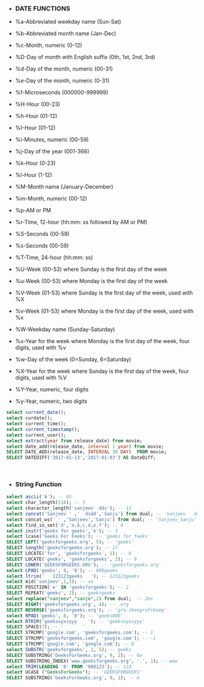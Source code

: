 - ### DATE FUNCTIONS

- %a-Abbreviated weekday name (Sun-Sat)
- %b-Abbreviated month name (Jan-Dec)
- %c-Month, numeric (0-12)
- %D-Day of month with English suffix (0th, 1st, 2nd, 3rd)
- %d-Day of the month, numeric (00-31)
- %e-Day of the month, numeric (0-31)
- %f-Microseconds (000000-999999)
- %H-Hour (00-23)
- %h-Hour (01-12)
- %I-Hour (01-12)
- %i-Minutes, numeric (00-59)
- %j-Day of the year (001-366)
- %k-Hour (0-23)
- %l-Hour (1-12)
- %M-Month name (January-December)
- %m-Month, numeric (00-12)
- %p-AM or PM
- %r-Time, 12-hour (hh:mm: ss followed by AM or PM)
- %S-Seconds (00-59)
- %s-Seconds (00-59)
- %T-Time, 24-hour (hh:mm: ss)
- %U-Week (00-53) where Sunday is the first day of the week
- %u-Week (00-53) where Monday is the first day of the week
- %V-Week (01-53) where Sunday is the first day of the week, used with %X
- %v-Week (01-53) where Monday is the first day of the week, used with %x
- %W-Weekday name (Sunday-Saturday)
- %x-Year for the week where Monday is the first day of the week, four digits, used with %v
- %w-Day of the week (0=Sunday, 6=Saturday)
- %X-Year for the week where Sunday is the first day of the week, four digits, used with %V
- %Y-Year, numeric, four digits
- %y-Year, numeric, two digits

```sql
select current_date();
select curdate();
select current_time();
select current_timestamp();
select current_user();
select extract(year from release_date) from movie;
select date_add(release_date, interval 1 year) from movie;
SELECT DATE_ADD(release_date, INTERVAL 30 DAY)  FROM movie;
SELECT DATEDIFF('2017-01-13','2017-01-03') AS DateDiff;

    
```

- ### String Function


```sql
select ascii('A'); -- 65
select char_length(116); -- 3
select character_length('sanjeev  dds'); -- 12
select concat('Sanjeev ' ,'  dsdd','Sanju') from dual; -- 'Sanjeev   dsddSanju'
select concat_ws('_' ,'Sanjeev','Sanju') from dual; -- 'Sanjeev_Sanju'
select find_in_set('d','a,b,c,d,e,f'); -- 4
select instr('geeks for geeks','e'); -- 2
select lcase('Geeks For Feeks'); -- 'geeks for feeks'
SELECT LEFT('geeksforgeeks.org', 5); -- 'geeks'
SELECT length('geeksforgeeks.org'); -- 17
SELECT LOCATE('for', 'geeksforgeeks', 1); -- 6
SELECT LOCATE('geeks', 'geeksforgeeks', 2); -- 9
SELECT LOWER('GEEKSFORGEEKS.ORG'); -- 'geeksforgeeks.org'
select LPAD('geeks', 8, '0'); -- 000geeks
select ltrim('   123123geeks   '); -- 123123geeks   
select mid('sanjeev',1,2); -- sa
SELECT POSITION('e' IN 'geeksforgeeks'); -- 2
SELECT REPEAT('geeks', 2); -- geeksgeeks
select replace("sanjeev","sanje",2) from dual;  -- 2ev
SELECT RIGHT('geeksforgeeks.org', 4); -- .org
SELECT REVERSE('geeksforgeeks.org'); -- 'gro.skeegrofskeeg'
select RPAD('geeks', 8, '0'); -- 'geeks000'
select RTRIM('geeksxyxzyyy    '); -- 'geeksxyxzyyy'
SELECT SPACE(7); -- '       '
SELECT STRCMP('google.com', 'geeksforgeeks.com'); -- 1
SELECT STRCMP('geeksforgeeks.com', 'google.com'); -- -1
SELECT STRCMP('google.com', 'google.com'); -- 0
select SUBSTR('geeksforgeeks', 1, 5); -- geeks
SELECT SUBSTRING('GeeksForGeeks.org', 9, 2); -- Ge
SELECT SUBSTRING_INDEX('www.geeksforgeeks.org', '.', 1); -- www
select TRIM(LEADING '0' FROM '000123'); -- 123
select UCASE ("GeeksForGeeks"); -- 'GEEKSFORGEEKS'
SELECT SUBSTRING('GeeksForGeeks.org', 9, 1); -- G

```